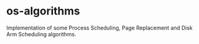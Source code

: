 # os-algorithms
Implementation of some Process Scheduling, Page Replacement and Disk Arm Scheduling algorithms.

